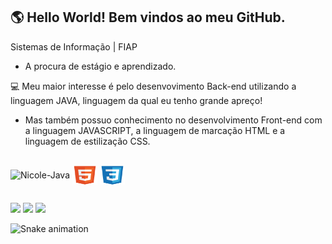 ## 🌎 Hello World! Bem vindos ao meu GitHub.
Sistemas de Informação | FIAP
- A procura de estágio e aprendizado.

💻 Meu maior interesse é pelo desenvovimento Back-end utilizando a linguagem JAVA, linguagem da qual eu tenho grande apreço! 
- Mas também possuo conhecimento no desenvolvimento Front-end com a linguagem JAVASCRIPT, a linguagem de marcação HTML e a linguagem de estilização CSS.

<div style="display: inline_block"><br>
  <img align="center" alt="Nicole-Java" height="30" width="40" src="https://cdn.jsdelivr.net/gh/devicons/devicon@latest/icons/java/java-plain.svg"
  <img align="center" alt="Nicole-Js" height="30" width="40" src="https://raw.githubusercontent.com/devicons/devicon/master/icons/javascript/javascript-plain.svg">
  <img align="center" alt="Nicole-HTML" height="30" width="40" src="https://raw.githubusercontent.com/devicons/devicon/master/icons/html5/html5-original.svg">
  <img align="center" alt="Nicole-CSS" height="30" width="40" src="https://raw.githubusercontent.com/devicons/devicon/master/icons/css3/css3-original.svg">
</div>
  
  ##
 
<div> 
  <a href="https://instagram.com/nicole_alvesn" target="_blank"><img src="https://img.shields.io/badge/-Instagram-%23E4405F?style=for-the-badge&logo=instagram&logoColor=white" target="_blank"></a>
  <a href = "mailto:nicolefaculdade2024@gmail.com"><img src="https://img.shields.io/badge/-Gmail-%23333?style=for-the-badge&logo=gmail&logoColor=white" target="_blank"></a>
  <a href="https://www.linkedin.com/in/nicole-alves-nogueira-1b11402bb" target="_blank"><img src="https://img.shields.io/badge/-LinkedIn-%230077B5?style=for-the-badge&logo=linkedin&logoColor=white" target="_blank"></a>
</div>

![Snake animation](https://github.com/nicole-an/nicole-an/blob/output/github-contribution-grid-snake.svg)
